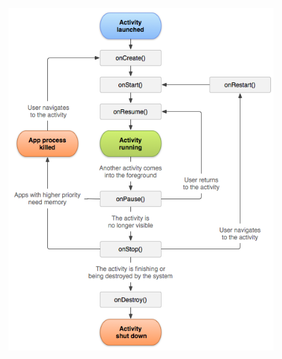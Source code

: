 <figure>
 <img src="./lifecycle.png" width="1072" alt="Lifecycle Image" />
 <figcaption>
 <p></p> 
 </figcaption>
</figure>